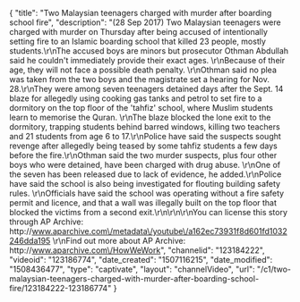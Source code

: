 {
    "title": "Two Malaysian teenagers charged with murder after boarding school fire",
    "description": "(28 Sep 2017) Two Malaysian teenagers were charged with murder on Thursday after being accused of intentionally setting fire to an Islamic boarding school that killed 23 people, mostly students.\r\nThe accused boys are minors but prosecutor Othman Abdullah said he couldn't immediately provide their exact ages. \r\nBecause of their age, they will not face a possible death penalty. \r\nOthman said no plea was taken from the two boys and the magistrate set a hearing for Nov. 28.\r\nThey were among seven teenagers detained days after the Sept. 14 blaze for allegedly using cooking gas tanks and petrol to set fire to a dormitory on the top floor of the 'tahfiz' school, where Muslim students learn to memorise the Quran. \r\nThe blaze blocked the lone exit to the dormitory, trapping students behind barred windows, killing two teachers and 21 students from age 6 to 17.\r\nPolice have said the suspects sought revenge after allegedly being teased by some tahfiz students a few days before the fire.\r\nOthman said the two murder suspects, plus four other boys who were detained, have been charged with drug abuse. \r\nOne of the seven has been released due to lack of evidence, he added.\r\nPolice have said the school is also being investigated for flouting building safety rules. \r\nOfficials have said the school was operating without a fire safety permit and licence, and that a wall was illegally built on the top floor that blocked the victims from a second exit.\r\n\r\n\r\nYou can license this story through AP Archive: http:\/\/www.aparchive.com\/metadata\/youtube\/a162ec73931f8d601fd1032246dda195 \r\nFind out more about AP Archive: http:\/\/www.aparchive.com\/HowWeWork",
    "channelid": "123184222",
    "videoid": "123186774",
    "date_created": "1507116215",
    "date_modified": "1508436477",
    "type": "captivate",
    "layout": "channelVideo",
    "url": "\/c1\/two-malaysian-teenagers-charged-with-murder-after-boarding-school-fire\/123184222-123186774"
}